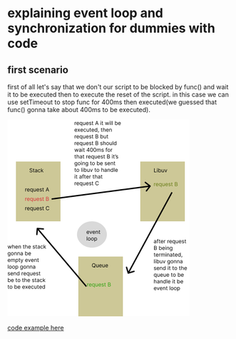 # explaining event loop and synchronization for dummies with code

## first scenario
first of all let's say that we don't our script to be blocked by func() and wait it to be executed then to execute the reset of the script. in this case we can use setTimeout to stop func for 400ms then executed(we guessed that func() gonna take about 400ms to be executed).

![timer explication](./assets/timer.png)

[code example here](timer.js)